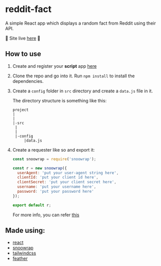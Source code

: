 # reddit-fact

A simple React app which displays a random fact from Reddit using their API.

:tada: Site live [here](https://reddit-fact.netlify.com) :tada:

## How to use

1. Create and register your **script** app [here](https://www.reddit.com/prefs/apps)
2. Clone the repo and go into it. Run `npm install` to install the dependencies.
3. Create a `config` folder in `src` directory and create a `data.js` file in it.

   The directory structure is something like this:

   ```
   project
   |
   |
   |-src
    |
    |
    |-config
        |data.js
   ```

4. Create a requester like so and export it:

   ```js
   const snoowrap = require('snoowrap');

   const r = new snoowrap({
     userAgent: 'put your user-agent string here',
     clientId: 'put your client id here',
     clientSecret: 'put your client secret here',
     username: 'put your username here',
     password: 'put your password here'
   });

   export default r;
   ```

   For more info, you can refer [this](https://github.com/not-an-aardvark/snoowrap#examples)

## Made using:

- [react](https://github.com/facebook/react)
- [snoowrap](https://github.com/not-an-aardvark/snoowrap)
- [tailwindcss](https://github.com/tailwindcss/tailwindcss)
- [feather](https://github.com/feathericons/feather)
